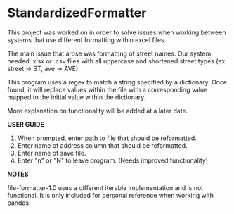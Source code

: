 # StandardizedFormatter
This project was worked on in order to solve issues when working between systems that use different formatting within excel files.

The main issue that arose was formatting of street names. Our system needed .xlsx or .csv files with all uppercase and shortened street types (ex. street -> ST, ave -> AVE).

This program uses a regex to match a string specified by a dictionary. Once found, it will replace values within the file with a corresponding value mapped to the initial value within the dictionary.

More explanation on functionality will be added at a later date.

**USER GUIDE**
1. When prompted, enter path to file that should be reformatted.
2. Enter name of address column that should be reformatted.
3. Enter name of save file.
4. Enter "n" or "N" to leave program. (Needs improved functionality)

**NOTES**

file-formatter-1.0 uses a different iterable implementation and is not functional. It is only included for personal reference when working with pandas.
